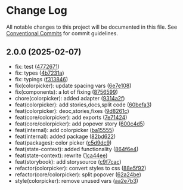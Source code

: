 # Change Log

All notable changes to this project will be documented in this file.
See [Conventional Commits](https://conventionalcommits.org) for commit guidelines.

## 2.0.0 (2025-02-07)

* fix: test ([4772671](https://gitlab.optimacros.com/fe/ui-kit/commit/4772671))
* fix: types ([4b7231a](https://gitlab.optimacros.com/fe/ui-kit/commit/4b7231a))
* fix: typings ([f313846](https://gitlab.optimacros.com/fe/ui-kit/commit/f313846))
* fix(colorpicker): update spacing vars ([6e7e108](https://gitlab.optimacros.com/fe/ui-kit/commit/6e7e108))
* fix(components): a lot of fixing ([8756599](https://gitlab.optimacros.com/fe/ui-kit/commit/8756599))
* chore(colorpicker): added adapter ([9314a2f](https://gitlab.optimacros.com/fe/ui-kit/commit/9314a2f))
* feat(colorpicker): add stories,docs,split code ([60befa3](https://gitlab.optimacros.com/fe/ui-kit/commit/60befa3))
* feat(colorpicker): deoc,stories,fixes ([9d8261c](https://gitlab.optimacros.com/fe/ui-kit/commit/9d8261c))
* feat(core/colorpicker): add exports ([7e71424](https://gitlab.optimacros.com/fe/ui-kit/commit/7e71424))
* feat(core/colorpicker): add popover story ([600c4d5](https://gitlab.optimacros.com/fe/ui-kit/commit/600c4d5))
* feat(internal): add colorpicker ([ba15555](https://gitlab.optimacros.com/fe/ui-kit/commit/ba15555))
* feat(internal): added package ([82bd622](https://gitlab.optimacros.com/fe/ui-kit/commit/82bd622))
* feat(packages): color picker ([c5d9dc9](https://gitlab.optimacros.com/fe/ui-kit/commit/c5d9dc9))
* feat(state-context): added functionality ([864f6e4](https://gitlab.optimacros.com/fe/ui-kit/commit/864f6e4))
* feat(state-context): rewrite ([1ca44ee](https://gitlab.optimacros.com/fe/ui-kit/commit/1ca44ee))
* feat(storybook): add storysource ([c9f7cac](https://gitlab.optimacros.com/fe/ui-kit/commit/c9f7cac))
* refactor(colorpicker): convert styles to css ([88e5f92](https://gitlab.optimacros.com/fe/ui-kit/commit/88e5f92))
* refactor(core/colorpicker): split popover ([62a24be](https://gitlab.optimacros.com/fe/ui-kit/commit/62a24be))
* style(colorpicker): remove unused vars ([aa2e7b3](https://gitlab.optimacros.com/fe/ui-kit/commit/aa2e7b3))
